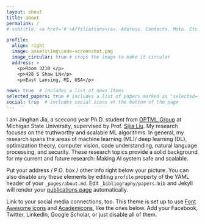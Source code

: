 ```yaml
---
layout: about
title: about
permalink: /
# subtitle: <a href='#'>Affiliations</a>. Address. Contacts. Moto. Etc.

profile:
  align: right
  image: assets\img\code-screenshot.png
  image_circular: true # crops the image to make it circular
  address: >
    <p>Room 3210 </p>
    <p>428 S Shaw LN</p>
    <p>East Lansing, MI, USA</p>

news: true  # includes a list of news items
selected_papers: true # includes a list of papers marked as "selected={true}"
social: true  # includes social icons at the bottom of the page
---
```


I am Jinghan Jia, a scecond year Ph.D. student from [OPTML Group](https://www.optml-group.com/) at Michigan State University, supervised by Prof. [Sijia Liu](https://lsjxjtu.github.io/). My research focuses on the truthworthy and scalable ML algorithms. In general, my research spans the areas of machine learning (ML)/ deep learning (DL), optimization theory, computer vision, code understanding, natural language processing, and security. These research topics provide a solid background for my current and future research: Making AI system safe and scalable.  

Put your address / P.O. box / other info right below your picture. You can also disable any these elements by editing `profile` property of the YAML header of your `_pages/about.md`. Edit `_bibliography/papers.bib` and Jekyll will render your [publications page](/al-folio/publications/) automatically.

Link to your social media connections, too. This theme is set up to use [Font Awesome icons](http://fortawesome.github.io/Font-Awesome/) and [Academicons](https://jpswalsh.github.io/academicons/), like the ones below. Add your Facebook, Twitter, LinkedIn, Google Scholar, or just disable all of them.
